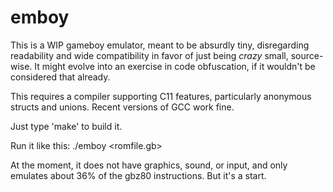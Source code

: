 emboy
=====

This is a WIP gameboy emulator, meant to be absurdly tiny, disregarding readability
and wide compatibility in favor of just being *crazy* small, source-wise. It might evolve into an exercise in code obfuscation, if it wouldn't be considered that already.

This requires a compiler supporting C11 features, particularly anonymous structs and
unions. Recent versions of GCC work fine.

Just type 'make' to build it.

Run it like this:
    ./emboy <romfile.gb>

At the moment, it does not have graphics, sound, or input, and only emulates about
36% of the gbz80 instructions. But it's a start.